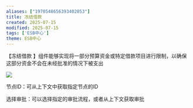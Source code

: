 ```yaml
---
aliases: ["1970548656393402053"]
title: 冻结借款
created: 2025-07-15
modified: 2025-07-15
tags: ['ESB中心']
theme: ESB中心
---
```


【冻结借款 】组件能够实现将一部分预算资金或特定借款项目进行限制，以确保这部分资金不会在未经批准的情况下被支出

![](84062e9d12cab3bababd9969ef7e82d8.jpg)

节点ID：可从上下文中获取指定节点的ID

选择审批：可以选择指定的审批流程，或者从上下文获取审批